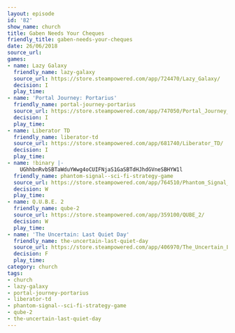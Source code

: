 ```yaml
---
layout: episode
id: '82'
show_name: church
title: Gaben Needs Your Cheques
friendly_title: gaben-needs-your-cheques
date: 26/06/2018
source_url: 
games:
- name: Lazy Galaxy
  friendly_name: lazy-galaxy
  source_url: https://store.steampowered.com/app/724470/Lazy_Galaxy/
  decision: I
  play_time: 
- name: 'Portal Journey: Portarius'
  friendly_name: portal-journey-portarius
  source_url: https://store.steampowered.com/app/747050/Portal_Journey_Portarius/
  decision: I
  play_time: 
- name: Liberator TD
  friendly_name: liberator-td
  source_url: https://store.steampowered.com/app/681740/Liberator_TD/
  decision: I
  play_time: 
- name: !binary |-
    UGhhbnRvbSBTaWduYWwg4oCUIFNjaS1GaSBTdHJhdGVneSBHYW1l
  friendly_name: phantom-signal--sci-fi-strategy-game
  source_url: https://store.steampowered.com/app/764510/Phantom_Signal__SciFi_Strategy_Game/
  decision: W
  play_time: 
- name: Q.U.B.E. 2
  friendly_name: qube-2
  source_url: https://store.steampowered.com/app/359100/QUBE_2/
  decision: W
  play_time: 
- name: 'The Uncertain: Last Quiet Day'
  friendly_name: the-uncertain-last-quiet-day
  source_url: https://store.steampowered.com/app/406970/The_Uncertain_Last_Quiet_Day/
  decision: F
  play_time: 
category: church
tags:
- church
- lazy-galaxy
- portal-journey-portarius
- liberator-td
- phantom-signal--sci-fi-strategy-game
- qube-2
- the-uncertain-last-quiet-day
---
```

